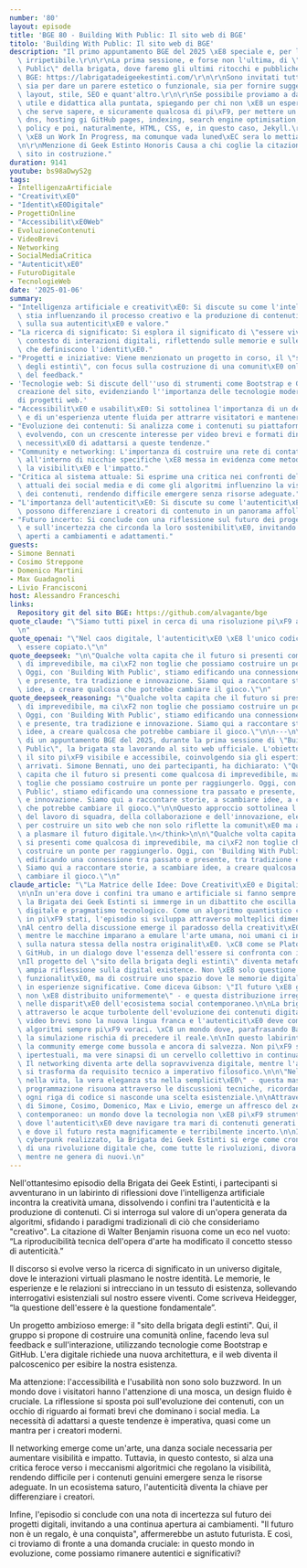 ```yaml
---
number: '80'
layout: episode
title: 'BGE 80 - Building With Public: Il sito web di BGE'
titolo: 'Building With Public: Il sito web di BGE'
description: "Il primo appuntamento BGE del 2025 \xE8 speciale e, per la sua natura,\
  \ irripetibile.\r\n\r\nLa prima sessione, e forse non l'ultima, di \"Building With\
  \ Public\" della brigata, dove faremo gli ultimi ritocchi e pubblicheremo il sito\
  \ BGE: https://labrigatadeigeekestinti.com/\r\n\r\nSono invitati tutti i geek estinti,\
  \ sia per dare un parere estetico o funzionale, sia per fornire suggerimenti su\
  \ layout, stile, SEO e quant'altro.\r\n\r\nSe possibile proviamo a dare una connotazione\
  \ utile e didattica alla puntata, spiegando per chi non \xE8 un esperto, quello\
  \ che serve sapere, e sicuramente qualcosa di pi\xF9, per mettere un sito online:\
  \ dns, hosting gi GitHub pages, indexing, search engine optimisation, cookie e privacy\
  \ policy e poi, naturalmente, HTML, CSS, e, in questo caso, Jekyll.\r\n\r\nIl sito\
  \ \xE8 un Work In Progress, ma comunque vada luned\xEC sera lo mettiamo online.\r\
  \n\r\nMenzione di Geek Estinto Honoris Causa a chi coglie la citazione dell'attuale\
  \ sito in costruzione."
duration: 9141
youtube: bs98aDwyS2g
tags:
- IntelligenzaArtificiale
- "Creativit\xE0"
- "Identit\xE0Digitale"
- ProgettiOnline
- "Accessibilit\xE0Web"
- EvoluzioneContenuti
- VideoBrevi
- Networking
- SocialMediaCritica
- "Autenticit\xE0"
- FuturoDigitale
- TecnologieWeb
date: '2025-01-06'
summary:
- "Intelligenza artificiale e creativit\xE0: Si discute su come l'intelligenza artificiale\
  \ stia influenzando il processo creativo e la produzione di contenuti, ponendo interrogativi\
  \ sulla sua autenticit\xE0 e valore."
- "La ricerca di significato: Si esplora il significato di \"essere viventi\" in un\
  \ contesto di interazioni digitali, riflettendo sulle memorie e sulle esperienze\
  \ che definiscono l'identit\xE0."
- "Progetti e iniziative: Viene menzionato un progetto in corso, il \"sito della brigata\
  \ degli estinti\", con focus sulla costruzione di una comunit\xE0 online e sull'importanza\
  \ del feedback."
- 'Tecnologie web: Si discute dell''uso di strumenti come Bootstrap e GitHub per la
  creazione del sito, evidenziando l''importanza delle tecnologie moderne nella realizzazione
  di progetti web.'
- "Accessibilit\xE0 e usabilit\xE0: Si sottolinea l'importanza di un design accessibile\
  \ e di un'esperienza utente fluida per attrarre visitatori e mantenere l'interesse."
- "Evoluzione dei contenuti: Si analizza come i contenuti su piattaforme social stiano\
  \ evolvendo, con un crescente interesse per video brevi e formati dinamici, e la\
  \ necessit\xE0 di adattarsi a queste tendenze."
- "Community e networking: L'importanza di costruire una rete di contatti e collaborazioni\
  \ all'interno di nicchie specifiche \xE8 messa in evidenza come metodo per aumentare\
  \ la visibilit\xE0 e l'impatto."
- "Critica al sistema attuale: Si esprime una critica nei confronti delle dinamiche\
  \ attuali dei social media e di come gli algoritmi influenzino la visibilit\xE0\
  \ dei contenuti, rendendo difficile emergere senza risorse adeguate."
- "L'importanza dell'autenticit\xE0: Si discute su come l'autenticit\xE0 e la personalit\xE0\
  \ possono differenziare i creatori di contenuto in un panorama affollato e competitivo."
- "Futuro incerto: Si conclude con una riflessione sul futuro dei progetti digitali\
  \ e sull'incertezza che circonda la loro sostenibilit\xE0, invitando a rimanere\
  \ aperti a cambiamenti e adattamenti."
guests:
- Simone Bennati
- Cosimo Streppone
- Domenico Martini
- Max Guadagnoli
- Livio Francisconi
host: Alessandro Franceschi
links:
  Repository git del sito BGE: https://github.com/alvagante/bge
quote_claude: "\"Siamo tutti pixel in cerca di una risoluzione pi\xF9 alta dell'esistenza\"\
  \n"
quote_openai: "\"Nel caos digitale, l'autenticit\xE0 \xE8 l'unico codice che non pu\xF2\
  \ essere copiato.\"\n"
quote_deepseek: "\n\"Qualche volta capita che il futuro si presenti come qualcosa\
  \ di imprevedibile, ma ci\xF2 non toglie che possiamo costruire un ponte per raggiungerlo.\
  \ Oggi, con 'Building With Public', stiamo edificando una connessione tra passato\
  \ e presente, tra tradizione e innovazione. Siamo qui a raccontare storie, a scambiare\
  \ idee, a creare qualcosa che potrebbe cambiare il gioco.\"\n"
quote_deepseek_reasoning: "\"Qualche volta capita che il futuro si presenti come qualcosa\
  \ di imprevedibile, ma ci\xF2 non toglie che possiamo costruire un ponte per raggiungerlo.\
  \ Oggi, con 'Building With Public', stiamo edificando una connessione tra passato\
  \ e presente, tra tradizione e innovazione. Siamo qui a raccontare storie, a scambiare\
  \ idee, a creare qualcosa che potrebbe cambiare il gioco.\"\n\n---\n\nNel contesto\
  \ di un appuntamento BGE del 2025, durante la prima sessione di \"Building With\
  \ Public\", la brigata sta lavorando al sito web ufficiale. L'obietto \xE8 rendere\
  \ il sito pi\xF9 visibile e accessibile, coinvolgendo sia gli esperti che i nuovi\
  \ arrivati. Simone Bennati, uno dei partecipanti, ha dichiarato: \"Qualche volta\
  \ capita che il futuro si presenti come qualcosa di imprevedibile, ma ci\xF2 non\
  \ toglie che possiamo costruire un ponte per raggiungerlo. Oggi, con 'Building With\
  \ Public', stiamo edificando una connessione tra passato e presente, tra tradizione\
  \ e innovazione. Siamo qui a raccontare storie, a scambiare idee, a creare qualcosa\
  \ che potrebbe cambiare il gioco.\"\n\nQuesto approccio sottolinea l'importanza\
  \ del lavoro di squadra, della collaborazione e dell'innovazione, elementi fondamentali\
  \ per costruire un sito web che non solo riflette la comunit\xE0 ma anche contribuisce\
  \ a plasmare il futuro digitale.\n</think>\n\n\"Qualche volta capita che il futuro\
  \ si presenti come qualcosa di imprevedibile, ma ci\xF2 non toglie che possiamo\
  \ costruire un ponte per raggiungerlo. Oggi, con 'Building With Public', stiamo\
  \ edificando una connessione tra passato e presente, tra tradizione e innovazione.\
  \ Siamo qui a raccontare storie, a scambiare idee, a creare qualcosa che potrebbe\
  \ cambiare il gioco.\"\n"
claude_article: "\"La Matrice delle Idee: Dove Creativit\xE0 e Digitalit\xE0 Convergono\"\
  \n\nIn un'era dove i confini tra umano e artificiale si fanno sempre pi\xF9 sfumati,\
  \ la Brigata dei Geek Estinti si immerge in un dibattito che oscilla tra filosofia\
  \ digitale e pragmatismo tecnologico. Come un algoritmo quantistico che esiste simultaneamente\
  \ in pi\xF9 stati, l'episodio si sviluppa attraverso molteplici dimensioni concettuali.\n\
  \nAl centro della discussione emerge il paradosso della creativit\xE0 nell'era dell'AI:\
  \ mentre le macchine imparano a emulare l'arte umana, noi umani ci interroghiamo\
  \ sulla natura stessa della nostra originalit\xE0. \xC8 come se Platone incontrasse\
  \ GitHub, in un dialogo dove l'essenza dell'essere si confronta con il codice Bootstrap.\n\
  \nIl progetto del \"sito della brigata degli estinti\" diventa metafora di una pi\xF9\
  \ ampia riflessione sulla digital existence. Non \xE8 solo questione di implementare\
  \ funzionalit\xE0, ma di costruire uno spazio dove le memorie digitali possano cristallizzarsi\
  \ in esperienze significative. Come diceva Gibson: \"Il futuro \xE8 gi\xE0 qui,\
  \ non \xE8 distribuito uniformemente\" - e questa distribuzione irregolare si manifesta\
  \ nelle disparit\xE0 dell'ecosistema social contemporaneo.\n\nLa brigata naviga\
  \ attraverso le acque turbolente dell'evoluzione dei contenuti digitali, dove i\
  \ video brevi sono la nuova lingua franca e l'autenticit\xE0 deve combattere contro\
  \ algoritmi sempre pi\xF9 voraci. \xC8 un mondo dove, parafrasando Baudrillard,\
  \ la simulazione rischia di precedere il reale.\n\nIn questo labirinto digitale,\
  \ la community emerge come bussola e ancora di salvezza. Non pi\xF9 semplici collegamenti\
  \ ipertestuali, ma vere sinapsi di un cervello collettivo in continua evoluzione.\
  \ Il networking diventa arte della sopravvivenza digitale, mentre l'accessibilit\xE0\
  \ si trasforma da requisito tecnico a imperativo filosofico.\n\n\"Nel codice, come\
  \ nella vita, la vera eleganza sta nella semplicit\xE0\" - questa massima zen della\
  \ programmazione risuona attraverso le discussioni tecniche, ricordandoci che dietro\
  \ ogni riga di codice si nasconde una scelta esistenziale.\n\nAttraverso le voci\
  \ di Simone, Cosimo, Domenico, Max e Livio, emerge un affresco del zeitgeist digitale\
  \ contemporaneo: un mondo dove la tecnologia non \xE8 pi\xF9 strumento ma ambiente,\
  \ dove l'autenticit\xE0 deve navigare tra mari di contenuti generati artificialmente,\
  \ e dove il futuro resta magnificamente e terribilmente incerto.\n\nIn questo scenario\
  \ cyberpunk realizzato, la Brigata dei Geek Estinti si erge come cronista e interprete\
  \ di una rivoluzione digitale che, come tutte le rivoluzioni, divora i suoi figli\
  \ mentre ne genera di nuovi.\n"
---
```

Nell'ottantesimo episodio della Brigata dei Geek Estinti, i partecipanti si avventurano in un labirinto di riflessioni dove l'intelligenza artificiale incontra la creatività umana, dissolvendo i confini tra l'autenticità e la produzione di contenuti. Ci si interroga sul valore di un'opera generata da algoritmi, sfidando i paradigmi tradizionali di ciò che consideriamo "creativo". La citazione di Walter Benjamin risuona come un eco nel vuoto: “La riproducibilità tecnica dell'opera d'arte ha modificato il concetto stesso di autenticità.”

Il discorso si evolve verso la ricerca di significato in un universo digitale, dove le interazioni virtuali plasmano le nostre identità. Le memorie, le esperienze e le relazioni si intrecciano in un tessuto di esistenza, sollevando interrogativi esistenziali sul nostro essere viventi. Come scriveva Heidegger, “la questione dell'essere è la questione fondamentale”.

Un progetto ambizioso emerge: il "sito della brigata degli estinti". Qui, il gruppo si propone di costruire una comunità online, facendo leva sul feedback e sull'interazione, utilizzando tecnologie come Bootstrap e GitHub. L'era digitale richiede una nuova architettura, e il web diventa il palcoscenico per esibire la nostra esistenza.

Ma attenzione: l'accessibilità e l'usabilità non sono solo buzzword. In un mondo dove i visitatori hanno l'attenzione di una mosca, un design fluido è cruciale. La riflessione si sposta poi sull'evoluzione dei contenuti, con un occhio di riguardo ai formati brevi che dominano i social media. La necessità di adattarsi a queste tendenze è imperativa, quasi come un mantra per i creatori moderni.

Il networking emerge come un'arte, una danza sociale necessaria per aumentare visibilità e impatto. Tuttavia, in questo contesto, si alza una critica feroce verso i meccanismi algoritmici che regolano la visibilità, rendendo difficile per i contenuti genuini emergere senza le risorse adeguate. In un ecosistema saturo, l'autenticità diventa la chiave per differenziare i creatori.

Infine, l'episodio si conclude con una nota di incertezza sul futuro dei progetti digitali, invitando a una continua apertura ai cambiamenti. "Il futuro non è un regalo, è una conquista", affermerebbe un astuto futurista. E così, ci troviamo di fronte a una domanda cruciale: in questo mondo in evoluzione, come possiamo rimanere autentici e significativi?
